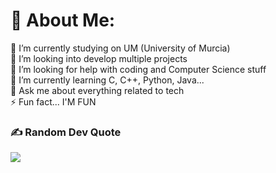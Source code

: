 <!-- # TODO

My readme.md profile will appear here, but you'll have to wait a little longer. -->

# 💫 About Me:
🔭 I’m currently studying on UM (University of Murcia)<br>👯 I’m looking into develop multiple projects<br>🤝 I’m looking for help with coding and Computer Science stuff<br>🌱 I’m currently learning C, C++, Python, Java...<br>💬 Ask me about everything related to tech<br>⚡ Fun fact... I'M FUN

### ✍️ Random Dev Quote
![](https://quotes-github-readme.vercel.app/api?type=horizontal&theme=lightttt)


<!-- Proudly created with GPRM ( https://gprm.itsvg.in ) -->
